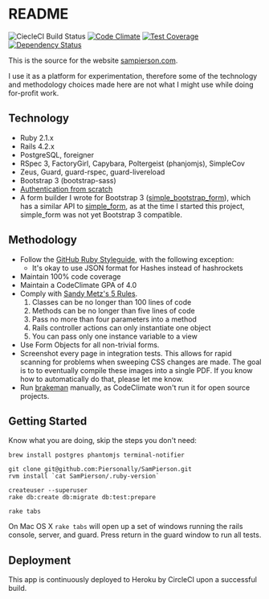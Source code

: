 # README

![CiecleCI Build Status](https://circleci.com/gh/Piersonally/SamPierson.png?circle-token=602cdb7505a807118fe29db1dba3b4e489e12dff)
[![Code Climate](https://codeclimate.com/github/Piersonally/SamPierson.png)](https://codeclimate.com/github/Piersonally/SamPierson)
[![Test Coverage](https://codeclimate.com/github/Piersonally/SamPierson/badges/coverage.svg)](https://codeclimate.com/github/Piersonally/SamPierson)
[![Dependency Status](https://gemnasium.com/Piersonally/SamPierson.svg)](https://gemnasium.com/Piersonally/SamPierson)

This is the source for the website [sampierson.com](http://www.sampierson.com).

I use it as a platform for experimentation, therefore some of the technology
and methodology choices made here are not what I might use while doing for-profit
work.

## Technology

* Ruby 2.1.x
* Rails 4.2.x
* PostgreSQL, foreigner
* RSpec 3, FactoryGirl, Capybara, Poltergeist (phanjomjs), SimpleCov
* Zeus, Guard, guard-rspec, guard-livereload
* Bootstrap 3 (bootstrap-sass)
* [Authentication from scratch](http://railscasts.com/episodes/250-authentication-from-scratch-revised)
* A form builder I wrote for Bootstrap 3
  ([simple_bootstrap_form](https://github.com/Piersonally/simple_bootstrap_form)),
  which has a similar API
  to [simple\_form](https://github.com/plataformatec/simple_form),
  as at the time I started this project, simple\_form was not
  yet Bootstrap 3 compatible.

## Methodology

* Follow the [GitHub Ruby Styleguide](https://github.com/styleguide/ruby),
  with the following exception:
  * It's okay to use JSON format for Hashes instead of hashrockets
* Maintain 100% code coverage
* Maintain a CodeClimate GPA of 4.0
* Comply with [Sandy Metz's 5 Rules](https://www.youtube.com/watch?v=npOGOmkxuio).
  1. Classes can be no longer than 100 lines of code
  2. Methods can be no longer than five lines of code
  3. Pass no more than four parameters into a method
  4. Rails controller actions can only instantiate one object
  5. You can pass only one instance variable to a view
* Use Form Objects for all non-trivial forms.
* Screenshot every page in integration tests.  This allows for rapid scanning
  for problems when sweeping CSS changes are made.  The goal is to to eventually
  compile these images into a single PDF.  If you know how to automatically do
  that, please let me know.
* Run [brakeman](http://brakemanscanner.org/) manually, as CodeClimate won't run
  it for open source projects.

## Getting Started

Know what you are doing, skip the steps you don't need:

    brew install postgres phantomjs terminal-notifier

    git clone git@github.com:Piersonally/SamPierson.git
    rvm install `cat SamPierson/.ruby-version`

    createuser --superuser
    rake db:create db:migrate db:test:prepare

    rake tabs

On Mac OS X `rake tabs` will open up a set of windows running the rails console,
server, and guard.  Press return in the guard window to run all tests.

## Deployment

This app is continuously deployed to Heroku by CircleCI upon a successful build.

